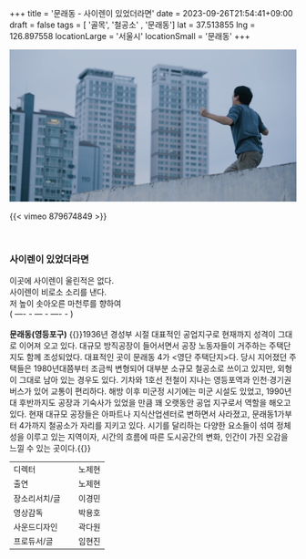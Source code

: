 +++
title = '문래동 - 사이렌이 있었더라면'
date = 2023-09-26T21:54:41+09:00
draft = false
tags = [ '골목', '철공소' , '문래동']
lat = 37.513855
lng = 126.897558
locationLarge = '서울시'
locationSmall = '문래동'
+++


![문래동](thumb.jpg)

{{< vimeo 879674849 >}}

 
### 사이렌이 있었더라면
이곳에 사이렌이 울린적은 없다.   
사이렌이 비로소 소리를 낸다.   
저 높이 솟아오른 마천루를 향하여   
(    —-  - — - —- - )
<br>
<br>
**문래동(영등포구)** {{<location-detail>}}1936년 경성부 시절 대표적인 공업지구로 현재까지 성격이 그대로 이어져 오고 있다. 대규모 방직공장이 들어서면서 공장 노동자들이 거주하는 주택단지도 함께 조성되었다. 대표적인 곳이 문래동 4가 <영단 주택단지>다. 당시 지어졌던 주택들은 1980년대쯤부터 조금씩 변형되어 대부분 소규모 철공소로 쓰이고 있지만, 외형이 그대로 남아 있는 경우도 있다. 기차와 1호선 전철이 지나는 영등포역과 인천‧경기권 버스가 있어 교통이 편리하다. 해방 이후 미군정 시기에는 미군 시설도 있었고, 1990년대 후반까지도 공장과 기숙사가 있었을 만큼 꽤 오랫동안 공업 지구로서 역할을 해오고 있다. 현재 대규모 공장들은 아파트나 지식산업센터로 변하면서 사라졌고, 문래동1가부터 4가까지 철공소가 자리를 지키고 있다. 시기를 달리하는 다양한 요소들이 섞여 정체성을 이루고 있는 지역이자, 시간의 흐름에 따른 도시공간의 변화, 인간이 가진 오감을 느낄 수 있는 곳이다.{{</location-detail>}}

<table class="article-credit-style">
    <tr>
    <td style="width: 100px;">디렉터</td>
    <td>노제현</td>
    </tr>
    <tr>
    <td>출연</td>
    <td>노제현</td>
    </tr>
    <tr>
    <td>장소리서치/글</td>
    <td>이경민</td>
    </tr>
    <tr>
    <td>영상감독</td>
    <td>박용호</td>
    </tr>
    <tr>
    <td>사운드디자인</td>
    <td>곽다원</td>
    </tr>
    <tr>
    <td>프로듀서/글</td>
    <td>임현진</td>
    </tr>
</table>

